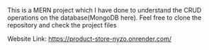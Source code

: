 This is a MERN project which I have done to understand the CRUD operations on the database(MongoDB here). Feel free to clone the repository and check the project files

Website Link: https://product-store-nyzo.onrender.com/
